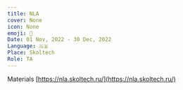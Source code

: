 ```yaml
---
title: NLA
cover: None
icon: None
emoji: 🚄
Date: 01 Nov, 2022 - 30 Dec, 2022
Language: 🇬🇧
Place: Skoltech
Role: TA
---
```


Materials [https://nla.skoltech.ru/](https://nla.skoltech.ru/)
